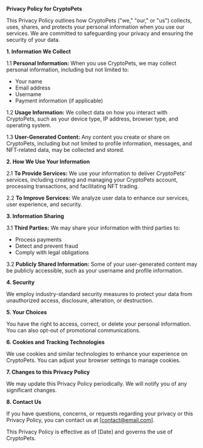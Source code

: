 **Privacy Policy for CryptoPets**

This Privacy Policy outlines how CryptoPets ("we," "our," or "us") collects, uses, shares, and protects your personal information when you use our services. We are committed to safeguarding your privacy and ensuring the security of your data.

**1. Information We Collect**

1.1 **Personal Information:** When you use CryptoPets, we may collect personal information, including but not limited to:
   - Your name
   - Email address
   - Username
   - Payment information (if applicable)

1.2 **Usage Information:** We collect data on how you interact with CryptoPets, such as your device type, IP address, browser type, and operating system.

1.3 **User-Generated Content:** Any content you create or share on CryptoPets, including but not limited to profile information, messages, and NFT-related data, may be collected and stored.

**2. How We Use Your Information**

2.1 **To Provide Services:** We use your information to deliver CryptoPets' services, including creating and managing your CryptoPets account, processing transactions, and facilitating NFT trading.

2.2 **To Improve Services:** We analyze user data to enhance our services, user experience, and security.

**3. Information Sharing**

3.1 **Third Parties:** We may share your information with third parties to:
   - Process payments
   - Detect and prevent fraud
   - Comply with legal obligations

3.2 **Publicly Shared Information:** Some of your user-generated content may be publicly accessible, such as your username and profile information.

**4. Security**

We employ industry-standard security measures to protect your data from unauthorized access, disclosure, alteration, or destruction.

**5. Your Choices**

You have the right to access, correct, or delete your personal information. You can also opt-out of promotional communications.

**6. Cookies and Tracking Technologies**

We use cookies and similar technologies to enhance your experience on CryptoPets. You can adjust your browser settings to manage cookies.

**7. Changes to this Privacy Policy**

We may update this Privacy Policy periodically. We will notify you of any significant changes.

**8. Contact Us**

If you have questions, concerns, or requests regarding your privacy or this Privacy Policy, you can contact us at [contact@email.com].

This Privacy Policy is effective as of [Date] and governs the use of CryptoPets.

